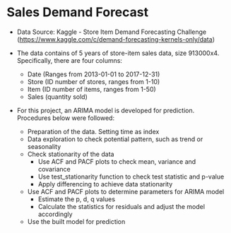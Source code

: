 # Sales Demand Forecast

- Data Source: Kaggle - Store Item Demand Forecasting Challenge (https://www.kaggle.com/c/demand-forecasting-kernels-only/data)

- The data contains of 5 years of store-item sales data, size 913000x4. Specifically, there are four columns:
    - Date (Ranges from 2013-01-01 to 2017-12-31)
    - Store (ID number of stores, ranges from 1-10)
    - Item (ID number of items, ranges from 1-50)
    - Sales (quantity sold)

- For this project, an ARIMA model is developed for prediction. Procedures below were followed:
    - Preparation of the data. Setting time as index
    - Data exploration to check potential pattern, such as trend or seasonality
    - Check stationarity of the data
        - Use ACF and PACF plots to check mean, variance and covariance
        - Use test_stationarity function to check test statistic and p-value
        - Apply differencing to achieve data stationarity
    - Use ACF and PACF plots to determine parameters for ARIMA model
        - Estimate the p, d, q values
        - Calculate the statistics for residuals and adjust the model accordingly
    - Use the built model for prediction
    